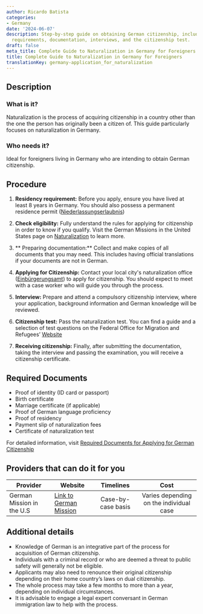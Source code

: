```yaml
---
author: Ricardo Batista
categories:
- Germany
date: '2024-06-07'
description: Step-by-step guide on obtaining German citizenship, including residency
  requirements, documentation, interviews, and the citizenship test.
draft: false
meta_title: Complete Guide to Naturalization in Germany for Foreigners
title: Complete Guide to Naturalization in Germany for Foreigners
translationKey: germany-application_for_naturalization
---
```



## Description
### What is it?
Naturalization is the process of acquiring citizenship in a country other than the one the person has originally been a citizen of. This guide particularly focuses on naturalization in Germany.

### Who needs it?
Ideal for foreigners living in Germany who are intending to obtain German citizenship.

## Procedure

1. **Residency requirement:** Before you apply, ensure you have lived at least 8 years in Germany. You should also possess a permanent residence permit ([Niederlassungserlaubnis](https://www.bmi.bund.de/EN/topics/migration/residence-law/permanent-residence-permit/artikel-permanent-residence-permit.html;jsessionid=2C835EA5F24180BF2529A0DFE90CF22C.1_cid286))

2. **Check eligibility:** Fully understand the rules for applying for citizenship in order to know if you qualify. Visit the German Missions in the United States page on [Naturalization](https://www.germany.info/us-en/service/03-Citizenship/naturalization/925326) to learn more.

3. ** Preparing documentation:** Collect and make copies of all documents that you may need. This includes having official translations if your documents are not in German.

4. **Applying for Citizenship:** Contact your local city's naturalization office ([Einbürgerungsamt](https://www.berlin.de/labo/willkommen-in-berlin/einbuergerungen/)) to apply for citizenship. You should expect to meet with a case worker who will guide you through the process.

5. **Interview:** Prepare and attend a compulsory citizenship interview, where your application, background information and German knowledge will be reviewed.

6. **Citizenship test:** Pass the naturalization test. You can find a guide and a selection of test questions on the Federal Office for Migration and Refugees’ [Website](http://www.bamf.de/EN/Willkommen/Einbuergerung/Testvorbereitung/testvorbereitung-node.html)

7. **Receiving citizenship:** Finally, after submitting the documentation, taking the interview and passing the examination, you will receive a citizenship certificate.

## Required Documents

- Proof of identity (ID card or passport)
- Birth certificate
- Marriage certificate (if applicable)
- Proof of German language proficiency
- Proof of residency
- Payment slip of naturalization fees
- Certificate of naturalization test

For detailed information, visit [Required Documents for Applying for German Citizenship](https://www.germany.info/us-en/service/03-Citizenship/naturalization/925326) 

## Providers that can do it for you 

| Provider        |     Website     |     Timelines    |       Cost      |
| --------------- | --------------- |  :-------------: | :-------------: |
| German Mission in the U.S |   [Link to German Mission](https://www.germany.info/us-en/embassy-consulates)  |      Case-by-case basis      |        Varies depending on the individual case       |

## Additional details

- Knowledge of German is an integrative part of the process for acquisition of German citizenship.
- Individuals with a criminal record or who are deemed a threat to public safety will generally not be eligible.
- Applicants may also need to renounce their original citizenship depending on their home country’s laws on dual citizenship.
- The whole process may take a few months to more than a year, depending on individual circumstances.
- It is advisable to engage a legal expert conversant in German immigration law to help with the process.